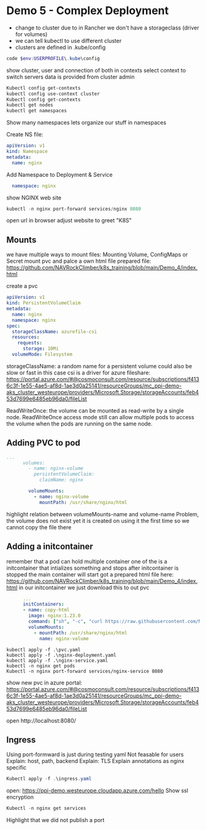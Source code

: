 # Demo 5 - Complex Deployment

- change to cluster due to in Rancher we don't have a storageclass (driver for volumes)
- we can tell kubectl to use different cluster
- clusters are defined in .kube/config

```Powershell
code $env:USERPROFILE\.kube\config
```

show cluster, user and connection of both in contexts
select context to switch servers
data is provided from cluster admin

```Powershell
Kubectl config get-contexts
kubectl config use-context cluster
Kubectl config get-contexts
kubectl get nodes
kubectl get namespaces
```

Show many namespaces
lets organize our stuff in namespaces

Create NS file:

```YAML
apiVersion: v1
kind: Namespace
metadata:
  name: nginx
```

Add Namespace to Deployment & Service

```YAML
  namespace: nginx
```

show NGINX web site

```Powershell
kubectl -n nginx port-forward services/nginx 8080
```

open url in browser
adjust website to greet "K8S"

## Mounts

we have multiple ways to mount files: Mounting Volume, ConfigMaps or Secret
mount pvc and palce a own html file
prepared file: https://github.com/NAVRockClimber/k8s_training/blob/main/Demo_4/index.html

create a pvc

```YAML
apiVersion: v1
kind: PersistentVolumeClaim
metadata:
  name: nginx
  namespace: nginx
spec:
  storageClassName: azurefile-csi
  resources:
    requests:
      storage: 10Mi
  volumeMode: Filesystem
```

storageClassName:
a random name for a persistent volume could also be slow or fast
in this case csi is a driver for azure fileshare: https://portal.azure.com/#@cosmoconsult.com/resource/subscriptions/f4136c3f-1e55-4ae5-af8d-1ae3d0a25141/resourceGroups/mc_ppi-demo-aks_cluster_westeurope/providers/Microsoft.Storage/storageAccounts/feb453d7699e6485eb96da0/fileList


ReadWriteOnce:
the volume can be mounted as read-write by a single node. ReadWriteOnce access mode still can allow multiple pods to access the volume when the pods are running on the same node.

## Adding PVC to pod

```YAML
...
      volumes:
        - name: nginx-volume
          persistentVolumeClaim:
            claimName: nginx
```

```YAML
        volumeMounts:
          - name: nginx-volume
            mountPath: /usr/share/nginx/html
```

highlight relation between volumeMounts-name and volume-name
Problem, the volume does not exist yet
it is created on using it the first time
so we cannot copy the file there

## Adding a initcontainer

remember that a pod can hold multiple container
one of the is a initcontainer that intializes something and stops
after initcontainer is stopped the main container will start
got a prepared html file here: https://github.com/NAVRockClimber/k8s_training/blob/main/Demo_4/index.html
in our initcontainer we just download this to out pvc

```YAML
      ...
      initContainers:
      - name: copy-html
        image: nginx:1.23.0
        command: ["sh", "-c", "curl https://raw.githubusercontent.com/NAVRockClimber/k8s_training/main/Demo_4/index.html -o /usr/share/nginx/html/index.html"]
        volumeMounts:
          - mountPath: /usr/share/nginx/html
            name: nginx-volume
```

```
kubectl apply -f .\pvc.yaml
kubectl apply -f .\nginx-deployment.yaml
kubectl apply -f .\nginx-service.yaml
kubectl -n nginx get pods
Kubectl -n nginx port-forward services/nginx-service 8080
```

show new pvc in azure portal: https://portal.azure.com/#@cosmoconsult.com/resource/subscriptions/f4136c3f-1e55-4ae5-af8d-1ae3d0a25141/resourceGroups/mc_ppi-demo-aks_cluster_westeurope/providers/Microsoft.Storage/storageAccounts/feb453d7699e6485eb96da0/fileList

open http://localhost:8080/

## Ingress 

Using port-formward is just during testing yaml
Not feasable for users
Explain: host, path, backend
Explain: TLS
Explain annotations as nginx specific

```Powershell
Kubectl apply -f .\ingress.yaml
```

open: https://ppi-demo.westeurope.cloudapp.azure.com/hello
Show ssl encryption

```Powershell
Kubectl -n nginx get services
```

Highlight that we did not publish a port